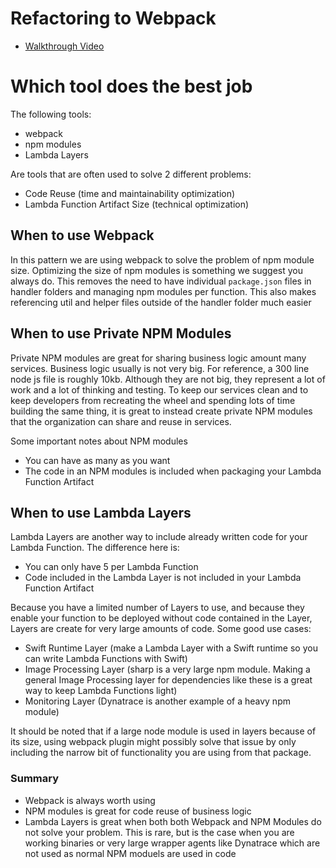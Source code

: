 # Refactoring to Webpack

- [Walkthrough Video](https://www.loom.com/share/3b32f103e0314f3d9485b851919ece8e)

# Which tool does the best job
The following tools:
- webpack
- npm modules
- Lambda Layers

Are tools that are often used to solve 2 different problems:
- Code Reuse (time and maintainability optimization)
- Lambda Function Artifact Size (technical optimization)


## When to use Webpack
In this pattern we are using webpack to solve the problem of npm module size. Optimizing the size of npm modules
is something we suggest you always do. This removes the need to have individual `package.json` files in handler
folders and managing npm modules per function. This also makes referencing util and helper files outside of the
handler folder much easier

## When to use Private NPM Modules
Private NPM modules are great for sharing business logic amount many services. Business logic usually is not
very big. For reference, a 300 line node js file is roughly 10kb. Although they are not big, they represent a lot
of work and a lot of thinking and testing. To keep our services clean and to keep developers from recreating the 
wheel and spending lots of time building the same thing, it is great to instead create private NPM modules
that the organization can share and reuse in services. 

Some important notes about NPM modules
- You can have as many as you want
- The code in an NPM modules is included when packaging your Lambda Function Artifact

## When to use Lambda Layers
Lambda Layers are another way to include already written code for your Lambda Function. The difference here is:
- You can only have 5 per Lambda Function
- Code included in the Lambda Layer is not included in your Lambda Function Artifact

Because you have a limited number of Layers to use, and because they enable your function to be deployed without code
contained in the Layer, Layers are create for very large amounts of code. Some good use cases:

- Swift Runtime Layer (make a Lambda Layer with a Swift runtime so you can write Lambda Functions with Swift)
- Image Processing Layer (sharp is a very large npm module. Making a general Image Processing layer for dependencies like
  these is a great way to keep Lambda Functions light)
- Monitoring Layer (Dynatrace is another example of a heavy npm module)

It should be noted that if a large node module is used in layers because of its size, using webpack plugin might possibly solve that issue by only
including the narrow bit of functionality you are using from that package. 

### Summary
- Webpack is always worth using
- NPM modules is great for code reuse of business logic
- Lambda Layers is great when both both Webpack and NPM Modules do not solve your problem. This is rare, but is the case when you are working binaries or very large
wrapper agents like Dynatrace which are not used as normal NPM moduels are used in code
